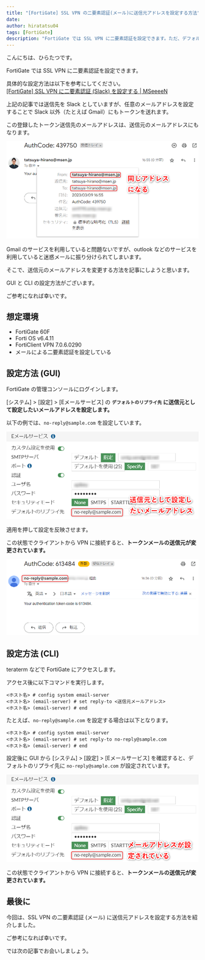 ```yaml
---
title: "[FortiGate] SSL VPN の二要素認証(メール)に送信元アドレスを設定する方法"
date: 
author: hiratatsu04
tags: [FortiGate]
description: "FortiGate では SSL VPN に二要素認証を設定できます。ただ、デフォルトのままでは、トークンメールの送信元と送信先アドレスが同じになってしまいます。使っているメールソフトによっては迷惑メールに振り分けられます。この記事では送信元アドレスに任意のアドレスを設定する方法を紹介します。"
---
```


こんにちは、ひらたつです。

FortiGate では SSL VPN に二要素認証を設定できます。

具体的な設定方法は以下を参考にしてください。  
[[FortiGate] SSL VPN に二要素認証 (Slack) を設定する | MSeeeeN](https://mseeeen.msen.jp/configure-two-factor-authentication-for-fortigate-ssl-vpn/)

上記の記事では送信先を Slack としていますが、任意のメールアドレスを設定することで Slack 以外（たとえば Gmail）にもトークンを送れます。

この登録したトークン送信先のメールアドレスは、送信元のメールアドレスにもなります。

![同じアドレスになる](images/same-address.png "同じアドレスになる")

Gmail のサービスを利用していると問題ないですが、outlook などのサービスを利用していると迷惑メールに振り分けられてしまいます。

そこで、送信元のメールアドレスを変更する方法を記事にしようと思います。

GUI と CLI の設定方法がございます。

ご参考になれば幸いです。

## 想定環境

- FortiGate 60F
- Forti OS v6.4.11
- FortiClient VPN 7.0.6.0290
- メールによる二要素認証を設定している

## 設定方法 (GUI)

FortiGate の管理コンソールにログインします。

[システム] > [設定] > [Eメールサービス] の **`デフォルトのリプライ先` に送信元として設定したいメールアドレスを設定します。**

以下の例では、`no-reply@sample.com` を設定しています。

![GUI での設定](images/setting-gui.png "GUI での設定")

適用を押して設定を反映させます。

この状態でクライアントから VPN に接続すると、**トークンメールの送信元が変更されています。**

![送信元アドレスが変更されている](images/result_gui.png "送信元アドレスが変更されている")

## 設定方法 (CLI)

teraterm などで FortiGate にアクセスします。

アクセス後に以下コマンドを実行します。

```
<ホスト名> # config system email-server
<ホスト名> (email-server) # set reply-to <送信元メールアドレス>
<ホスト名> (email-server) # end
```

たとえば、`no-reply@sample.com` を設定する場合は以下となります。

```
<ホスト名> # config system email-server
<ホスト名> (email-server) # set reply-to no-reply@sample.com
<ホスト名> (email-server) # end
```

設定後に GUI から [システム] > [設定] > [Eメールサービス] を確認すると、デフォルトのリプライ先に `no-reply@sample.com` が設定されています。

![デフォルトのリプライ先にアドレスが設定されている](images/setting-cli.png "デフォルトのリプライ先にアドレスが設定されている")

この状態でクライアントから VPN に接続すると、**トークンメールの送信元が変更されています。**

## 最後に

今回は、SSL VPN の二要素認証 (メール) に送信元アドレスを設定する方法を紹介しました。

ご参考になれば幸いです。

では次の記事でお会いしましょう。
